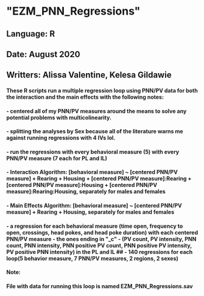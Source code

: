 # "EZM_PNN_Regressions"

## Language: R
## Date: August 2020
## Writters: Alissa Valentine, Kelesa Gildawie

#### These R scripts run a multiple regression loop using PNN/PV data for both the interaction and the main effects with the following notes:
#### - centered all of my PNN/PV measures around the means to solve any potential problems with multicolinearity.
#### - splitting the analyses by Sex because all of the literature warns me against running regressions with 4 IVs lol.
#### - run the regressions with every behavioral measure (5) with every PNN/PV measure (7 each for PL and IL)
#### - Interaction Algorithm: [behavioral measure] ~ [centered PNN/PV measure] + Rearing + Housing + [centered PNN/PV measure]:Rearing + [centered PNN/PV measure]:Housing + [centered PNN/PV measure]:Rearing:Housing, separately for males and females
#### - Main Effects Algorithm: [behavioral measure] ~ [centered PNN/PV measure] + Rearing + Housing, separately for males and females
#### - a regression for each behavioral measure (time open, frequency to open, crossings, head pokes, and head poke duration) with each centered PNN/PV measure - the ones ending in "_c" - (PV count, PV intensity, PNN count, PNN intensity, PNN positive PV count, PNN positive PV intensity, PV positive PNN intensity) in the PL and IL ## - 140 regressions for each loop(5 behavior measure, 7 PNN/PV measures, 2 regions, 2 sexes)

#### Note:
#### File with data for running this loop is named EZM_PNN_Regressions.sav

